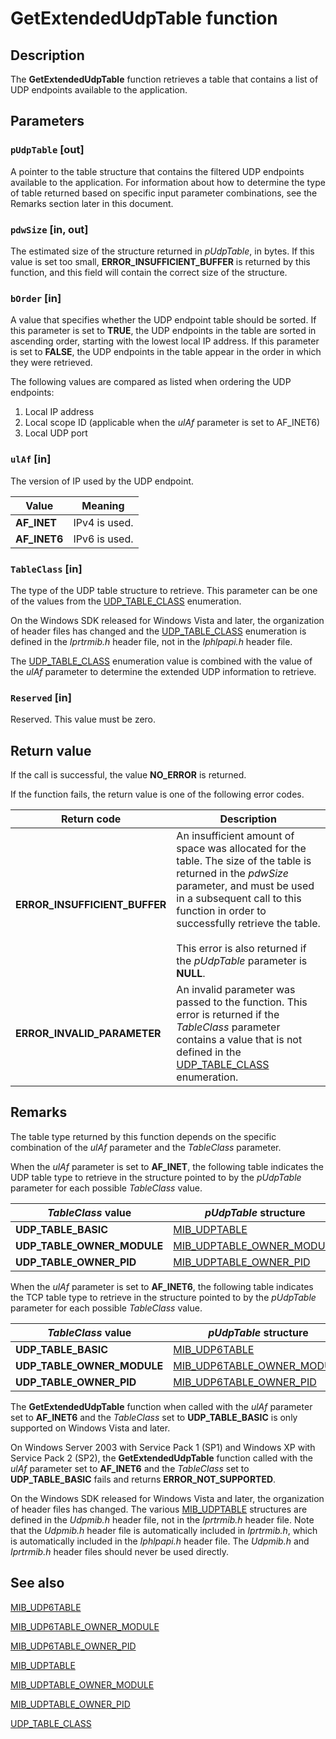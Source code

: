 # GetExtendedUdpTable function

## Description

The **GetExtendedUdpTable** function retrieves a table that contains a list of UDP endpoints available to the application.

## Parameters

### `pUdpTable` [out]

A pointer to the table structure that contains the filtered UDP endpoints available to the application. For information about how to determine the type of table returned based on specific input parameter combinations, see the Remarks section later in this document.

### `pdwSize` [in, out]

The estimated size of the structure returned in *pUdpTable*, in bytes. If this value is set too small, **ERROR_INSUFFICIENT_BUFFER** is returned by this function, and this field will contain the correct size of the structure.

### `bOrder` [in]

A value that specifies whether the UDP endpoint table should be sorted. If this parameter is set to **TRUE**, the UDP endpoints in the table are sorted in ascending order, starting with the lowest local IP address. If this parameter is set to **FALSE**, the UDP endpoints in the table appear in the order in which they were retrieved.

The following values are compared as listed when ordering the UDP endpoints:

1. Local IP address
2. Local scope ID (applicable when the *ulAf* parameter is set to AF_INET6)
3. Local UDP port

### `ulAf` [in]

The version of IP used by the UDP endpoint.

| Value | Meaning |
| --- | --- |
| **AF_INET** | IPv4 is used. |
| **AF_INET6** | IPv6 is used. |

### `TableClass` [in]

The type of the UDP table structure to retrieve. This parameter can be one of the values from the [UDP_TABLE_CLASS](https://learn.microsoft.com/windows/desktop/api/iprtrmib/ne-iprtrmib-udp_table_class) enumeration.

On the Windows SDK released for Windows Vista and later, the organization of header files has changed and the [UDP_TABLE_CLASS](https://learn.microsoft.com/windows/desktop/api/iprtrmib/ne-iprtrmib-udp_table_class) enumeration is defined in the *Iprtrmib.h* header file, not in the *Iphlpapi.h* header file.

 The [UDP_TABLE_CLASS](https://learn.microsoft.com/windows/desktop/api/iprtrmib/ne-iprtrmib-udp_table_class) enumeration value is combined with the value of the *ulAf* parameter to determine the extended UDP information to retrieve.

### `Reserved` [in]

Reserved. This value must be zero.

## Return value

If the call is successful, the value **NO_ERROR** is returned.

If the function fails, the return value is one of the following error codes.

| Return code | Description |
| --- | --- |
| **ERROR_INSUFFICIENT_BUFFER** | An insufficient amount of space was allocated for the table. The size of the table is returned in the *pdwSize* parameter, and must be used in a subsequent call to this function in order to successfully retrieve the table.<br><br>This error is also returned if the *pUdpTable* parameter is **NULL**. |
| **ERROR_INVALID_PARAMETER** | An invalid parameter was passed to the function. This error is returned if the *TableClass* parameter contains a value that is not defined in the [UDP_TABLE_CLASS](https://learn.microsoft.com/windows/desktop/api/iprtrmib/ne-iprtrmib-udp_table_class) enumeration. |

## Remarks

The table type returned by this function depends on the specific combination of the *ulAf* parameter and the *TableClass* parameter.

When the *ulAf* parameter is set to **AF_INET**, the following table indicates the UDP table type to retrieve in the structure pointed to by the *pUdpTable* parameter for each possible *TableClass* value.

| *TableClass* value | *pUdpTable* structure |
| --- | --- |
| **UDP_TABLE_BASIC** | [MIB_UDPTABLE](https://learn.microsoft.com/windows/desktop/api/udpmib/ns-udpmib-mib_udptable) |
| **UDP_TABLE_OWNER_MODULE** | [MIB_UDPTABLE_OWNER_MODULE](https://learn.microsoft.com/windows/desktop/api/udpmib/ns-udpmib-mib_udptable_owner_module) |
| **UDP_TABLE_OWNER_PID** | [MIB_UDPTABLE_OWNER_PID](https://learn.microsoft.com/windows/desktop/api/udpmib/ns-udpmib-mib_udptable_owner_pid) |

 When the *ulAf* parameter is set to **AF_INET6**, the following table indicates the TCP table type to retrieve in the structure pointed to by the *pUdpTable* parameter for each possible *TableClass* value.

| *TableClass* value | *pUdpTable* structure |
| --- | --- |
| **UDP_TABLE_BASIC** | [MIB_UDP6TABLE](https://learn.microsoft.com/windows/desktop/api/udpmib/ns-udpmib-mib_udp6table) |
| **UDP_TABLE_OWNER_MODULE** | [MIB_UDP6TABLE_OWNER_MODULE](https://learn.microsoft.com/windows/desktop/api/udpmib/ns-udpmib-mib_udp6table_owner_module) |
| **UDP_TABLE_OWNER_PID** | [MIB_UDP6TABLE_OWNER_PID](https://learn.microsoft.com/windows/desktop/api/udpmib/ns-udpmib-mib_udp6table_owner_pid) |

The **GetExtendedUdpTable** function when called with the *ulAf* parameter set to **AF_INET6** and the *TableClass* set to **UDP_TABLE_BASIC** is only supported on Windows Vista and later.

On Windows Server 2003 with Service Pack 1 (SP1) and Windows XP with Service Pack 2 (SP2), the **GetExtendedUdpTable** function called with the *ulAf* parameter set to **AF_INET6** and the *TableClass* set to **UDP_TABLE_BASIC** fails and returns **ERROR_NOT_SUPPORTED**.

On the Windows SDK released for Windows Vista and later, the organization of header files has changed. The various [MIB_UDPTABLE](https://learn.microsoft.com/windows/desktop/api/udpmib/ns-udpmib-mib_udptable) structures are defined in the *Udpmib.h* header file, not in the *Iprtrmib.h* header file. Note that the *Udpmib.h* header file is automatically included in *Iprtrmib.h*, which is automatically included in the *Iphlpapi.h* header file. The *Udpmib.h* and *Iprtrmib.h* header files should never be used directly.

## See also

[MIB_UDP6TABLE](https://learn.microsoft.com/windows/desktop/api/udpmib/ns-udpmib-mib_udp6table)

[MIB_UDP6TABLE_OWNER_MODULE](https://learn.microsoft.com/windows/desktop/api/udpmib/ns-udpmib-mib_udp6table_owner_module)

[MIB_UDP6TABLE_OWNER_PID](https://learn.microsoft.com/windows/desktop/api/udpmib/ns-udpmib-mib_udp6table_owner_pid)

[MIB_UDPTABLE](https://learn.microsoft.com/windows/desktop/api/udpmib/ns-udpmib-mib_udptable)

[MIB_UDPTABLE_OWNER_MODULE](https://learn.microsoft.com/windows/desktop/api/udpmib/ns-udpmib-mib_udptable_owner_module)

[MIB_UDPTABLE_OWNER_PID](https://learn.microsoft.com/windows/desktop/api/udpmib/ns-udpmib-mib_udptable_owner_pid)

[UDP_TABLE_CLASS](https://learn.microsoft.com/windows/desktop/api/iprtrmib/ne-iprtrmib-udp_table_class)